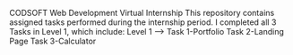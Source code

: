 CODSOFT
Web Development Virtual Internship
This repository contains assigned tasks performed during the internship period. I completed all 3 Tasks in Level 1, which include:
Level 1 --> Task 1-Portfolio
            Task 2-Landing Page
            Task 3-Calculator
